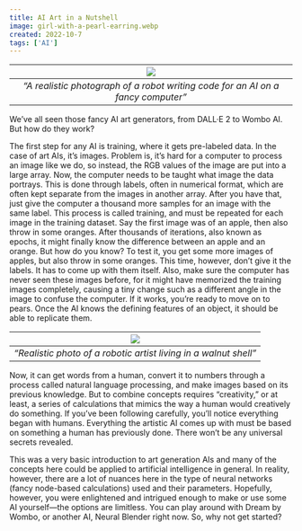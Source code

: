 ```yaml
---
title: AI Art in a Nutshell
image: girl-with-a-pearl-earring.webp
created: 2022-10-7
tags: ['AI']
---
```


| ![](https://keystonekeynote.com/wp-content/uploads/2022/10/AIArt_2-768x768.png) | 
|:--:| 
| *“A realistic photograph of a robot writing code for an AI on a fancy computer”* |

We’ve all seen those fancy AI art generators, from DALL·E 2 to Wombo AI. But how do they work? 

The first step for any AI is training, where it gets pre-labeled data. In the case of art AIs, it’s images. Problem is, it’s hard for a computer to process an image like we do, so instead, the RGB values of the image are put into a large array. Now, the computer needs to be taught what image the data portrays. This is done through labels, often in numerical format, which are often kept separate from the images in another array. After you have that, just give the computer a thousand more samples for an image with the same label. This process is called training, and must be repeated for each image in the training dataset. Say the first image was of an apple, then also throw in some oranges. After thousands of iterations, also known as epochs, it might finally know the difference between an apple and an orange. But how do you know? To test it, you get some more images of apples, but also throw in some oranges. This time, however, don’t give it the labels. It has to come up with them itself. Also, make sure the computer has never seen these images before, for it might have memorized the training images completely, causing a tiny change  such as a different angle in the image to confuse the computer. If it works, you’re ready to move on to pears. Once the AI knows the defining features of an object, it should be able to replicate them. 

| ![](https://keystonekeynote.com/wp-content/uploads/2022/10/AIArt_1.png) | 
|:--:| 
| *“Realistic photo of a robotic artist living in a walnut shell”* |

Now, it can get words from a human, convert it to numbers through a process called natural language processing, and make images based on its previous knowledge. But to combine concepts requires “creativity,” or at least, a series of calculations that mimics the way a human would creatively do something. If you’ve been following carefully, you’ll notice everything began with humans. Everything the artistic AI comes up with must be based on something a human has previously done. There won’t be any universal secrets revealed. 

This was a very basic introduction to art generation AIs and many of the concepts here could be applied to artificial intelligence in general. In reality, however, there are a lot of nuances here in the type of neural networks (fancy node-based calculations) used and their parameters. Hopefully, however, you were enlightened and intrigued enough to make or use some AI yourself—the options are limitless. You can play around with Dream by Wombo, or another AI, Neural Blender right now. So, why not get started?
